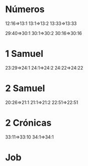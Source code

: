# Números
12:16=>13:1 13:1=>13:2 13:33=>13:33

29:40=>30:1 30:1=>30:2 30:16=>30:16

# 1 Samuel
23:29=>24:1 24:1=>24:2 24:22=>24:22

# 2 Samuel
20:26=>21:1 21:1=>21:2 22:51=>22:51

# 2 Crónicas
33:11=>33:10 34:1=>34:1

# Job
